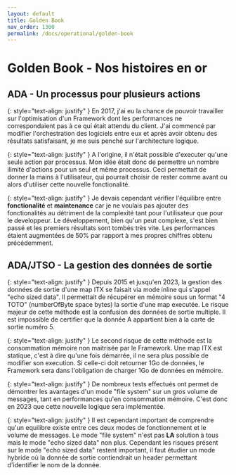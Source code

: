 ```yaml
---
layout: default
title: Golden Book
nav_order: 1300
permalink: /docs/operational/golden-book
---
```


# Golden Book - Nos histoires en or

## ADA - Un processus pour plusieurs actions

{: style="text-align: justify" }
En 2017, j'ai eu la chance de pouvoir travailler sur l'optimisation d'un Framework dont les performances ne correspondaient pas à ce qui était attendu du client.
J'ai commencé par modifier l'orchestration des logiciels entre eux et après avoir obtenu des résultats satisfaisant, je me suis penché sur l'architecture logique.

{: style="text-align: justify" }
A l'origine, il n'était possible d'executer qu'une seule action par processus. Mon idée était donc de permettre un nombre ilimité d'actions pour un seul et même processus.
Ceci permettait de donner la mains à l'utilisateur, qui pourrait choisir de rester comme avant ou alors d'utiliser cette nouvelle fonctionalité.

{: style="text-align: justify" }
Je devais cependant vérifier l'équilibre entre **fonctionalité** et **maintenance** car je ne voulais pas ajouter des fonctionalités au détriment de la complexité tant pour l'utilisateur que pour le developpeur.
Le développement, bien qu'un peut complexe, s'est bien passé et les premiers résultats sont tombés très vite. Les performances étaient augmentées de 50% par rapport à mes propres chiffres obtenu précédemment.



## ADA/JTSO - La gestion des données de sortie

{: style="text-align: justify" }
Depuis 2015 et jusqu'en 2023, la gestion des données de sortie d'une map ITX se faisait via mode inline qui s'appel "echo sized data".
Il permettait de récupérer en mémoire sous un format "4 TOTO" (numberOfByte space bytes) la sortie d'une map executée.
Le risque majeur de cette méthode est la confusion des données de sortie multiple. Il est impossible de certifier que la donnée A appartient bien à la carte de sortie numéro 5.

{: style="text-align: justify" }
Le second risque de cette méthode est la consommation mémoire non maitrisée par le Framework.
Une map ITX est statique, c'est à dire qu'une fois démarrée, il ne sera plus possible de modifier son execution.
Si celle-ci doit retourner 1Go de données, le Framework sera dans l'obligation de charger 1Go de données en mémoire.

{: style="text-align: justify" }
De nombreux tests effectués ont permet de démontrer les avantages d'un mode "file system" sur un gros volume de messages, tant en performances qu'en consommation mémoire.
C'est donc en 2023 que cette nouvelle logique sera implémentée.

{: style="text-align: justify" }
Il est cependant important de comprendre qu'un equilibre existe entre ces deux modes de fonctionnement et le volume de messages. Le mode "file system" n'est pas **LA** solution à tous mais le mode "echo sized data" non plus.
Cependant les risques présent sur le mode "echo sized data" restent important, il faut étudier un mode hybride où la donnée de sortie contiendrait un header permettant d'identifier le nom de la donnée.
